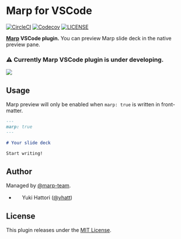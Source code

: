 # Marp for VSCode

[![CircleCI](https://img.shields.io/circleci/project/github/marp-team/marp-vscode/master.svg?style=flat-square&logo=circleci)](https://circleci.com/gh/marp-team/marp-vscode/)
[![Codecov](https://img.shields.io/codecov/c/github/marp-team/marp-vscode/master.svg?style=flat-square&logo=codecov)](https://codecov.io/gh/marp-team/marp-vscode)
[![LICENSE](https://img.shields.io/github/license/marp-team/marp-vscode.svg?style=flat-square)](./LICENSE)

**[Marp](https://marp.app) VSCode plugin.** You can preview Marp slide deck in the native preview pane.

### :warning: Currently Marp VSCode plugin is under developing.

![](https://raw.githubusercontent.com/marp-team/marp-vscode/master/screenshot.png)

## Usage

Marp preview will only be enabled when `marp: true` is written in front-matter.

```markdown
---
marp: true
---

# Your slide deck

Start writing!
```

## Author

Managed by [@marp-team](https://github.com/marp-team).

- <img src="https://github.com/yhatt.png" width="16" height="16"/> Yuki Hattori ([@yhatt](https://github.com/yhatt))

## License

This plugin releases under the [MIT License](LICENSE).
